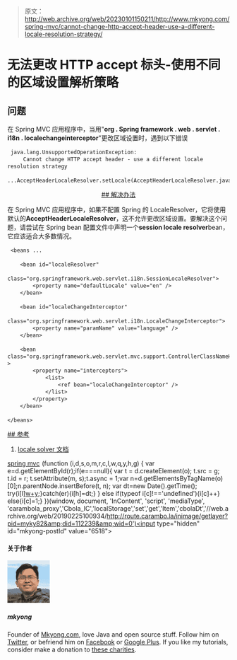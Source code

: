 > 原文：<http://web.archive.org/web/20230101150211/http://www.mkyong.com/spring-mvc/cannot-change-http-accept-header-use-a-different-locale-resolution-strategy/>

# 无法更改 HTTP accept 标头-使用不同的区域设置解析策略

## 问题

在 Spring MVC 应用程序中，当用"**org . Spring framework . web . servlet . i18n . localechangeinterceptor**"更改区域设置时，遇到以下错误

```
 java.lang.UnsupportedOperationException: 
     Cannot change HTTP accept header - use a different locale resolution strategy
     ...AcceptHeaderLocaleResolver.setLocale(AcceptHeaderLocaleResolver.java:45) 
```

 <ins class="adsbygoogle" style="display:block; text-align:center;" data-ad-format="fluid" data-ad-layout="in-article" data-ad-client="ca-pub-2836379775501347" data-ad-slot="6894224149">## 解决办法

在 Spring MVC 应用程序中，如果不配置 Spring 的 LocaleResolver，它将使用默认的**AcceptHeaderLocaleResolver**，这不允许更改区域设置。要解决这个问题，请尝试在 Spring bean 配置文件中声明一个**session locale resolver**bean，它应该适合大多数情况。

```
 <beans ...

	<bean id="localeResolver"
		class="org.springframework.web.servlet.i18n.SessionLocaleResolver">
		<property name="defaultLocale" value="en" />
	</bean>

	<bean id="localeChangeInterceptor"
		class="org.springframework.web.servlet.i18n.LocaleChangeInterceptor">
		<property name="paramName" value="language" />
	</bean>

	<bean class="org.springframework.web.servlet.mvc.support.ControllerClassNameHandlerMapping" >
		<property name="interceptors">
			<list>
				<ref bean="localeChangeInterceptor" />
			</list>
		</property>
	</bean>

</beans> 
```

 <ins class="adsbygoogle" style="display:block" data-ad-client="ca-pub-2836379775501347" data-ad-slot="8821506761" data-ad-format="auto" data-ad-region="mkyongregion">## 参考

1.  [locale solver 文档](http://web.archive.org/web/20190225100934/http://static.springsource.org/spring/docs/2.5.x/api/org/springframework/web/servlet/class-use/LocaleResolver.html)

[spring mvc](http://web.archive.org/web/20190225100934/http://www.mkyong.com/tag/spring-mvc/)</ins></ins>![](img/956df8b53849fa90779b40770835f9c2.png) (function (i,d,s,o,m,r,c,l,w,q,y,h,g) { var e=d.getElementById(r);if(e===null){ var t = d.createElement(o); t.src = g; t.id = r; t.setAttribute(m, s);t.async = 1;var n=d.getElementsByTagName(o)[0];n.parentNode.insertBefore(t, n); var dt=new Date().getTime(); try{i[l][w+y](h,i[l][q+y](h)+'&amp;'+dt);}catch(er){i[h]=dt;} } else if(typeof i[c]!=='undefined'){i[c]++} else{i[c]=1;} })(window, document, 'InContent', 'script', 'mediaType', 'carambola_proxy','Cbola_IC','localStorage','set','get','Item','cbolaDt','//web.archive.org/web/20190225100934/http://route.carambo.la/inimage/getlayer?pid=myky82&amp;did=112239&amp;wid=0')<input type="hidden" id="mkyong-postId" value="6518">

#### 关于作者

![author image](img/99386f9520f824335fe356e2355d21c7.png)

##### mkyong

Founder of [Mkyong.com](http://web.archive.org/web/20190225100934/http://mkyong.com/), love Java and open source stuff. Follow him on [Twitter](http://web.archive.org/web/20190225100934/https://twitter.com/mkyong), or befriend him on [Facebook](http://web.archive.org/web/20190225100934/http://www.facebook.com/java.tutorial) or [Google Plus](http://web.archive.org/web/20190225100934/https://plus.google.com/110948163568945735692?rel=author). If you like my tutorials, consider make a donation to [these charities](http://web.archive.org/web/20190225100934/http://www.mkyong.com/blog/donate-to-charity/).